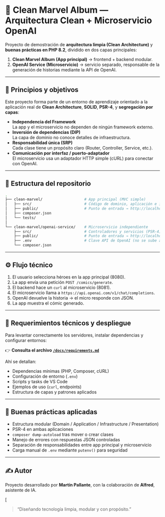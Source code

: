 # 🧠 Clean Marvel Album — Arquitectura Clean + Microservicio OpenAI

Proyecto de demostración de **arquitectura limpia (Clean Architecture)** y **buenas prácticas en PHP 8.2**, dividido en dos capas principales:

1. **Clean Marvel Album (App principal)** → frontend + backend modular.
2. **OpenAI Service (Microservicio)** → servicio separado, responsable de la generación de historias mediante la API de OpenAI.

---

## 🧱 Principios y objetivos

Este proyecto forma parte de un entorno de aprendizaje orientado a la aplicación real de **Clean Architecture**, **SOLID**, **PSR-4**, y **segregación por capas**:

- **Independencia del Framework**  
  La app y el microservicio no dependen de ningún framework externo.
- **Inversión de dependencias (DIP)**  
  La capa de dominio no conoce detalles de infraestructura.
- **Responsabilidad única (SRP)**  
  Cada clase tiene un propósito claro (Router, Controller, Service, etc.).
- **Comunicación por interfaz / puerto-adaptador**  
  El microservicio usa un adaptador HTTP simple (cURL) para conectar con OpenAI.

---

## 🧩 Estructura del repositorio

```bash
.
├── clean-marvel/                   # App principal (MVC simple)
│   ├── src/                        # Código de dominio, aplicación e infraestructura
│   ├── public/                     # Punto de entrada → http://localhost:8080
│   ├── composer.json
│   └── tests/
│
└── clean-marvel/openai-service/    # Microservicio independiente
    ├── src/                        # Controladores y servicios (PSR-4)
    ├── public/                     # Punto de entrada → http://localhost:8081
    ├── .env                        # Clave API de OpenAI (no se sube al repo)
    └── composer.json
```

---

## ⚙️ Flujo técnico

1. El usuario selecciona héroes en la app principal (8080).  
2. La app envía una petición `POST /comics/generate`.  
3. El backend hace un `curl` al microservicio (8081).  
4. El microservicio llama a `https://api.openai.com/v1/chat/completions`.  
5. OpenAI devuelve la historia → el micro responde con JSON.  
6. La app muestra el cómic generado.

---

## 📄 Requerimientos técnicos y despliegue

Para levantar correctamente los servidores, instalar dependencias y configurar entornos:

👉 **Consulta el archivo [`/docs/requirements.md`](./docs/requirements.md)**  

Ahí se detallan:
- Dependencias mínimas (PHP, Composer, cURL)  
- Configuración de entorno (`.env`)  
- Scripts y tasks de VS Code  
- Ejemplos de uso (`curl`, endpoints)  
- Estructura de capas y patrones aplicados  

---

## 🧰 Buenas prácticas aplicadas

- Estructura modular (Domain / Application / Infrastructure / Presentation)
- PSR-4 en ambas aplicaciones
- `composer dump-autoload` tras mover o crear clases
- Manejo de errores con respuestas JSON controladas
- Separación de responsabilidades entre app principal y microservicio
- Carga manual de `.env` mediante `putenv()` para seguridad

---

## ✍️ Autor

Proyecto desarrollado por **Martín Pallante**, con la colaboración de **Alfred**, asistente de IA.  

[
> “Diseñando tecnología limpia, modular y con propósito.”
